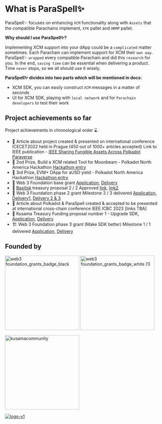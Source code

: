 # What is ParaSpell✨

ParaSpell✨ focuses on enhancing `XCM` functionality along with `Assets` that the compatible Parachains implement, `XYK` pallet and `HRMP` pallet.

**Why should I use ParaSpell✨?**

Implementing XCM support into your dApp could be a `complicated` matter sometimes. Each Parachain can implement support for XCM their `own way`. ParaSpell✨ `wrapped` every compatible Parachain and did this `research` for you. In the end, `saving time` can be essential when delivering a product. Time `never` stops, so we all should use it wisely.

**ParaSpell✨ divides into two parts which will be mentioned in docs:**

- XCM SDK, you can easily construct `XCM` messages in a matter of seconds 
- UI for XCM SDK, playing with `local network` and for `Parachain developers` to test their work

## Project achievements so far
Project achievements in chronological order ⌛️.

- 📙 Article about project created & presented on international conference ICECET2022 held in Prague (450 out of 1000+ articles accepted) Link to IEEE publication - [IEEE Sharing Fungible Assets Across Polkadot Paraverse](https://ieeexplore.ieee.org/document/9872938/)
- 🥈 2nd Prize, Build a XCM related Tool for Moonbeam - Polkadot North America Hackathon [Hackathon entry](https://devpost.com/software/polkachange-cross-blockchain-transfer-tool)
- 🥉 3rd Prize, EVM+ DApp for aUSD yield - Polkadot North America Hackathon [Hackathon entry](https://devpost.com/software/polkachange-cross-blockchain-transfer-tool)
- 🎈 Web 3 Foundation base grant [Application](https://github.com/dudo50/Grants-Program/blob/d182e10ecbd7705aee07edc5f7aa0085d07188e5/applications/ParaSpell.md), [Delivery](https://github.com/w3f/Grant-Milestone-Delivery/pull/584)
- 🐍 [Basilisk](https://bsx.fi/) treasury proposal 2 / 2 Approved [link](https://basilisk.subsquare.io/treasury/proposal/2), [link2](https://basilisk.subsquare.io/treasury/proposal/4)
- 🔭 Web 3 Foundation phase 2 grant Milestone 3 / 3 delivered [Application](https://github.com/w3f/Grants-Program/pull/1245), [Delivery1](https://github.com/w3f/Grant-Milestone-Delivery/pull/670), [Delivery 2 & 3](https://github.com/w3f/Grant-Milestone-Delivery/pull/715) 
- 📕  Article about Polkadot & ParaSpell created & accepted to be presented at international cross-chain conference IEEE ICBC 2023 [links TBA]
- 💼 Kusama Treasury Funding proposal number 1 - Upgrade SDK, [Application](https://kusama.subsquare.io/referenda/referendum/123s), [Delivery](https://docs.google.com/document/d/1lMY_8EtQ41IX7Zn9VIMAiG1k3oLYN0h_lVj8dWDwZ_k/edit?usp=sharing)
- 🏗️ Web 3  Foundation phase 3 grant (Make SDK better) Milestone 1 / 1 delivered [Application](https://github.com/w3f/Grants-Program/pull/1589), [Delivery](https://github.com/w3f/Grant-Milestone-Delivery/pull/836)

## Founded by

[<img width="245" alt="web3 foundation_grants_badge_black" src="https://user-images.githubusercontent.com/55763425/211145923-f7ee2a57-3e63-4b7d-9674-2da9db46b2ee.png">](https://github.com/w3f/Grants-Program/pull/1245)
[<img width="245" alt="web3 foundation_grants_badge_white (1)" src="https://user-images.githubusercontent.com/55763425/211069914-bbec9e28-7a0d-417b-8149-087b7f04e57e.png">](https://github.com/w3f/Grants-Program/pull/1245)

[<img width="245" alt="kusamacommunity" src="https://user-images.githubusercontent.com/55763425/227636288-e0aa6f2a-9eb6-4af2-bc6b-d572f145a2f0.png">](https://kusama.subsquare.io/referenda/referendum/123)

[![logo-v1](https://user-images.githubusercontent.com/55763425/204865221-90d2b3cd-f2ac-48a2-a367-08722aa8e923.svg)](https://bsx.fi/)
